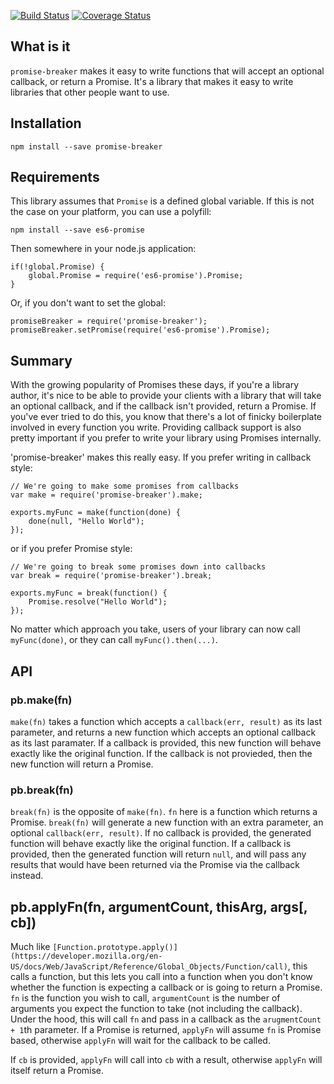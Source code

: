 [![Build Status](https://travis-ci.org/jwalton/node-promise-breaker.svg)](https://travis-ci.org/jwalton/node-promise-breaker)
[![Coverage Status](https://coveralls.io/repos/jwalton/node-promise-breaker/badge.svg)](https://coveralls.io/r/jwalton/node-promise-breaker)

## What is it

`promise-breaker` makes it easy to write functions that will accept an optional callback, or return
a Promise.  It's a library that makes it easy to write libraries that other people want to use.

## Installation

    npm install --save promise-breaker

## Requirements

This library assumes that `Promise` is a defined global variable.  If this is not the case
on your platform, you can use a polyfill:

    npm install --save es6-promise

Then somewhere in your node.js application:

    if(!global.Promise) {
        global.Promise = require('es6-promise').Promise;
    }

Or, if you don't want to set the global:

    promiseBreaker = require('promise-breaker');
    promiseBreaker.setPromise(require('es6-promise').Promise);

## Summary

With the growing popularity of Promises these days, if you're a library author, it's nice to
be able to provide your clients with a library that will take an optional callback, and if the
callback isn't provided, return a Promise.  If you've ever tried to do this, you know that there's
a lot of finicky boilerplate involved in every function you write.  Providing callback support is
also pretty important if you prefer to write your library using Promises internally.

'promise-breaker' makes this really easy.  If you prefer writing in callback style:

```
// We're going to make some promises from callbacks
var make = require('promise-breaker').make;

exports.myFunc = make(function(done) {
    done(null, "Hello World");
});
```

or if you prefer Promise style:


```
// We're going to break some promises down into callbacks
var break = require('promise-breaker').break;

exports.myFunc = break(function() {
    Promise.resolve("Hello World");
});
```

No matter which approach you take, users of your library can now call `myFunc(done)`, or they
can call `myFunc().then(...)`.

## API

### pb.make(fn)

`make(fn)` takes a function which accepts a `callback(err, result)` as its last parameter, and
returns a new function which accepts an optional callback as its last paramater.  If a callback is
provided, this new function will behave exactly like the original function.  If the callback
is not provieded, then the new function will return a Promise.

### pb.break(fn)

`break(fn)` is the opposite of `make(fn)`.  `fn` here is a function which returns a Promise.
`break(fn)` will generate a new function with an extra parameter, an optional
`callback(err, result)`.  If no callback is provided, the generated function will behave exactly
like the original function.  If a callback is provided, then the generated function will return
`null`, and will pass any results that would have been returned via the Promise via the callback
instead.

## pb.applyFn(fn, argumentCount, thisArg, args[, cb])

Much like `[Function.prototype.apply()](https://developer.mozilla.org/en-US/docs/Web/JavaScript/Reference/Global_Objects/Function/call)`,
this calls a function, but this lets you call into a function when you don't know whether the
function is expecting a callback or is going to return a Promise.  `fn` is the function you wish
to call, `argumentCount` is the number of arguments you expect the function to take (not including
the callback).  Under the hood, this will call `fn` and pass in a callback as the
`arugmentCount + 1`th parameter.  If a Promise is returned, `applyFn` will assume `fn` is Promise
based, otherwise `applyFn` will wait for the callback to be called.

If `cb` is provided, `applyFn` will call into `cb` with a result, otherwise `applyFn` will itself
return a Promise.

